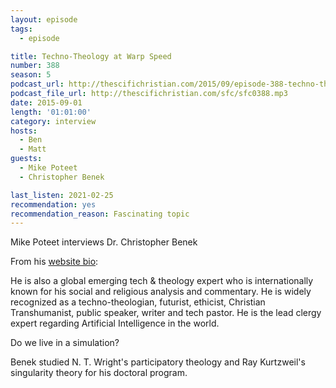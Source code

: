 ```yaml
---
layout: episode
tags:
  - episode

title: Techno-Theology at Warp Speed
number: 388
season: 5
podcast_url: http://thescifichristian.com/2015/09/episode-388-techno-theology-at-warp-speed/
podcast_file_url: http://thescifichristian.com/sfc/sfc0388.mp3
date: 2015-09-01
length: '01:01:00'
category: interview
hosts:
  - Ben
  - Matt
guests:
  - Mike Poteet
  - Christopher Benek

last_listen: 2021-02-25
recommendation: yes
recommendation_reason: Fascinating topic
---
```


Mike Poteet interviews Dr. Christopher Benek

From his [website bio](https://www.christopherbenek.com/about/): 

He is also a global emerging tech & theology expert who is internationally known for his social and religious analysis and commentary. He is widely recognized as a techno-theologian, futurist, ethicist, Christian Transhumanist, public speaker, writer and tech pastor.  He is the lead clergy expert regarding Artificial Intelligence in the world.

Do we live in a simulation?

Benek studied N. T. Wright's participatory theology and Ray Kurtzweil's singularity theory for his doctoral program.